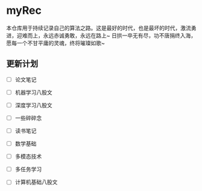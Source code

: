 # myRec
本仓库用于持续记录自己的算法之路。这是最好的时代，也是最坏的时代，激流勇进，迎难而上，永远赤诚勇敢，永远在路上~
日拱一卒无有尽，功不唐捐终入海，愿每一个不甘平庸的灵魂，终将璀璨如歌~

更新计划
---
- [ ] 论文笔记
- [ ] 机器学习八股文
- [ ] 深度学习八股文
- [ ] 一些碎碎念
- [ ] 读书笔记
- [ ] 数学基础
- [ ] 多模态技术
- [ ] 多任务学习
- [ ] 计算机基础八股文

